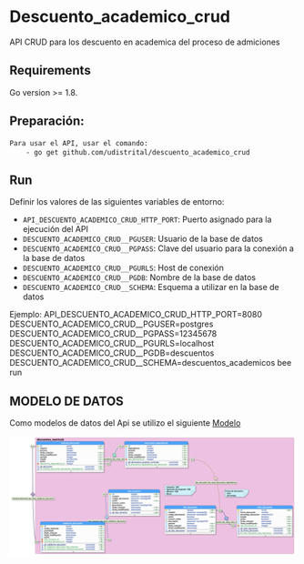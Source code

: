 # Descuento_academico_crud

API CRUD para los descuento en academica del proceso de admiciones

## Requirements
Go version >= 1.8.

## Preparación:
    Para usar el API, usar el comando:
        - go get github.com/udistrital/descuento_academico_crud

## Run

Definir los valores de las siguientes variables de entorno:

 - `API_DESCUENTO_ACADEMICO_CRUD_HTTP_PORT`: Puerto asignado para la ejecución del API
 - `DESCUENTO_ACADEMICO_CRUD__PGUSER`: Usuario de la base de datos
 - `DESCUENTO_ACADEMICO_CRUD__PGPASS`: Clave del usuario para la conexión a la base de datos  
 - `DESCUENTO_ACADEMICO_CRUD__PGURLS`: Host de conexión
 - `DESCUENTO_ACADEMICO_CRUD__PGDB`: Nombre de la base de datos
 - `DESCUENTO_ACADEMICO_CRUD__SCHEMA`: Esquema a utilizar en la base de datos

Ejemplo: API_DESCUENTO_ACADEMICO_CRUD_HTTP_PORT=8080 DESCUENTO_ACADEMICO_CRUD__PGUSER=postgres DESCUENTO_ACADEMICO_CRUD__PGPASS=12345678 DESCUENTO_ACADEMICO_CRUD__PGURLS=localhost DESCUENTO_ACADEMICO_CRUD__PGDB=descuentos DESCUENTO_ACADEMICO_CRUD__SCHEMA=descuentos_academicos bee run

## MODELO DE DATOS

Como modelos de datos del Api se utilizo el siguiente [Modelo](https://drive.google.com/drive/folders/1oHPdamuQ1XukHKz34DrqVioziOlUe9hF)

![image](https://github.com/udistrital/descuento_academico_crud/blob/Version11/descuento_matriculaV2.png)